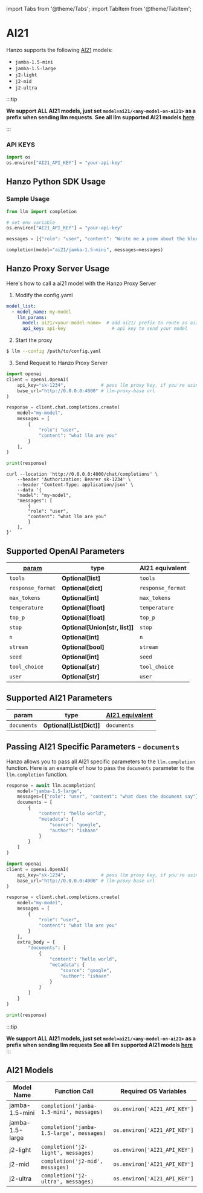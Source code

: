 import Tabs from '@theme/Tabs';
import TabItem from '@theme/TabItem';

# AI21 

Hanzo supports the following [AI21](https://www.ai21.com/studio/pricing) models:
* `jamba-1.5-mini`
* `jamba-1.5-large`
* `j2-light`
* `j2-mid`
* `j2-ultra`


:::tip

**We support ALL AI21 models, just set `model=ai21/<any-model-on-ai21>` as a prefix when sending llm requests**. 
**See all llm supported AI21 models [here](https://models.llm.ai)**

:::

### API KEYS
```python
import os 
os.environ["AI21_API_KEY"] = "your-api-key"
```

## **Hanzo Python SDK Usage**
### Sample Usage

```python
from llm import completion 

# set env variable 
os.environ["AI21_API_KEY"] = "your-api-key"

messages = [{"role": "user", "content": "Write me a poem about the blue sky"}]

completion(model="ai21/jamba-1.5-mini", messages=messages)
```



## **Hanzo Proxy Server Usage**

Here's how to call a ai21 model with the Hanzo Proxy Server

1. Modify the config.yaml 

  ```yaml
  model_list:
    - model_name: my-model
      llm_params:
        model: ai21/<your-model-name>  # add ai21/ prefix to route as ai21 provider
        api_key: api-key                 # api key to send your model
  ```


2. Start the proxy 

  ```bash
  $ llm --config /path/to/config.yaml
  ```

3. Send Request to Hanzo Proxy Server

  <Tabs>

  <TabItem value="openai" label="OpenAI Python v1.0.0+">

  ```python
  import openai
  client = openai.OpenAI(
      api_key="sk-1234",             # pass llm proxy key, if you're using virtual keys
      base_url="http://0.0.0.0:4000" # llm-proxy-base url
  )

  response = client.chat.completions.create(
      model="my-model",
      messages = [
          {
              "role": "user",
              "content": "what llm are you"
          }
      ],
  )

  print(response)
  ```
  </TabItem>

  <TabItem value="curl" label="curl">

  ```shell
  curl --location 'http://0.0.0.0:4000/chat/completions' \
      --header 'Authorization: Bearer sk-1234' \
      --header 'Content-Type: application/json' \
      --data '{
      "model": "my-model",
      "messages": [
          {
          "role": "user",
          "content": "what llm are you"
          }
      ],
  }'
  ```
  </TabItem>

  </Tabs>

## Supported OpenAI Parameters


| [param](../completion/input) | type | AI21 equivalent |
|-------|-------------|------------------|
| `tools` | **Optional[list]** | `tools` |
| `response_format` | **Optional[dict]** | `response_format` |
| `max_tokens` | **Optional[int]** | `max_tokens` |
| `temperature` | **Optional[float]** | `temperature` |
| `top_p` | **Optional[float]** | `top_p` |
| `stop` | **Optional[Union[str, list]]** | `stop` |
| `n` | **Optional[int]** | `n` |
| `stream` | **Optional[bool]** | `stream` |
| `seed` | **Optional[int]** | `seed` |
| `tool_choice` | **Optional[str]** | `tool_choice` |
| `user` | **Optional[str]** | `user` |

## Supported AI21 Parameters


| param | type | [AI21 equivalent](https://docs.ai21.com/reference/jamba-15-api-ref#request-parameters) |
|-----------|------|-------------|
| `documents` | **Optional[List[Dict]]** | `documents` |


## Passing AI21 Specific Parameters -  `documents`

Hanzo allows you to pass all AI21 specific parameters to the `llm.completion` function. Here is an example of how to pass the `documents` parameter to the `llm.completion` function.

<Tabs>

<TabItem value="python" label="Hanzo Python SDK">

```python
response = await llm.acompletion(
    model="jamba-1.5-large",
    messages=[{"role": "user", "content": "what does the document say"}],
    documents = [
        {
            "content": "hello world",
            "metadata": {
                "source": "google",
                "author": "ishaan"
            }
        }
    ]
)

```
</TabItem>

<TabItem value="proxy" label="Hanzo Proxy Server">

```python
import openai
client = openai.OpenAI(
    api_key="sk-1234",             # pass llm proxy key, if you're using virtual keys
    base_url="http://0.0.0.0:4000" # llm-proxy-base url
)

response = client.chat.completions.create(
    model="my-model",
    messages = [
        {
            "role": "user",
            "content": "what llm are you"
        }
    ],
    extra_body = {
        "documents": [
            {
                "content": "hello world",
                "metadata": {
                    "source": "google",
                    "author": "ishaan"
                }
            }
        ]
    }
)

print(response)

```

</TabItem>
</Tabs>

:::tip

**We support ALL AI21 models, just set `model=ai21/<any-model-on-ai21>` as a prefix when sending llm requests**
**See all llm supported AI21 models [here](https://models.llm.ai)**
:::

## AI21 Models

| Model Name       | Function Call                              | Required OS Variables                |
|------------------|--------------------------------------------|--------------------------------------|
| jamba-1.5-mini         | `completion('jamba-1.5-mini', messages)`         | `os.environ['AI21_API_KEY']`         |
| jamba-1.5-large         | `completion('jamba-1.5-large', messages)`         | `os.environ['AI21_API_KEY']`         |
| j2-light         | `completion('j2-light', messages)`         | `os.environ['AI21_API_KEY']`         |
| j2-mid           | `completion('j2-mid', messages)`           | `os.environ['AI21_API_KEY']`         |
| j2-ultra         | `completion('j2-ultra', messages)`         | `os.environ['AI21_API_KEY']`         |

